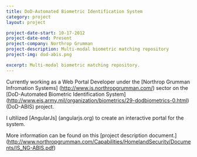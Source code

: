 ```yaml
---
title: DoD-Automated Biometric Identification System
category: project
layout: project

project-date-start: 10-17-2012
project-date-end: Present
project-company: Northrop Grumman
project-description: Multi-modal biometric matching repository
project-img: dod-abis.png

excerpt: Multi-modal biometric matching repository.
---
```


Currently working as a Web Portal Developer under the [Northrop Grumman Infromation Systems] (http://www.is.northropgrumman.com/) sector on the [DoD-Automated Biometric Identification System] (http://www.eis.army.mil/organization/biometrics/29-dodbiometrics-0.html) (DoD-ABIS) project.

I ultilized [AngularJs] (angularjs.org) to create an interactive portal for the system.

More information can be found on this [project description document.] (http://www.northropgrumman.com/Capabilities/HomelandSecurity/Documents/IS_NG-ABIS.pdf)
